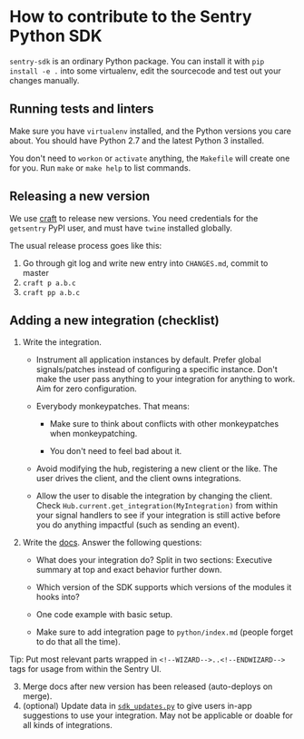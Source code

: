 # How to contribute to the Sentry Python SDK

`sentry-sdk` is an ordinary Python package. You can install it with `pip
install -e .` into some virtualenv, edit the sourcecode and test out your
changes manually.

## Running tests and linters

Make sure you have `virtualenv` installed, and the Python versions you care
about. You should have Python 2.7 and the latest Python 3 installed.

You don't need to `workon` or `activate` anything, the `Makefile` will create
one for you. Run `make` or `make help` to list commands.

## Releasing a new version

We use [craft](https://github.com/getsentry/craft#python-package-index-pypi) to
release new versions. You need credentials for the `getsentry` PyPI user, and
must have `twine` installed globally.

The usual release process goes like this:

1. Go through git log and write new entry into `CHANGES.md`, commit to master
2. `craft p a.b.c`
3. `craft pp a.b.c`

## Adding a new integration (checklist)

1. Write the integration.

    * Instrument all application instances by default. Prefer global signals/patches instead of configuring a specific instance. Don't make the user pass anything to your integration for anything to work. Aim for zero configuration.

    * Everybody monkeypatches. That means:

      * Make sure to think about conflicts with other monkeypatches when monkeypatching.

      * You don't need to feel bad about it.

    * Avoid modifying the hub, registering a new client or the like. The user drives the client, and the client owns integrations.

    * Allow the user to disable the integration by changing the client. Check `Hub.current.get_integration(MyIntegration)` from within your signal handlers to see if your integration is still active before you do anything impactful (such as sending an event).

2. Write the [docs](https://github.com/getsentry/sentry-docs). Answer the following questions:

    * What does your integration do? Split in two sections: Executive summary at top and exact behavior further down.

    * Which version of the SDK supports which versions of the modules it hooks into?

    * One code example with basic setup.

    * Make sure to add integration page to `python/index.md` (people forget to do that all the time).

  Tip: Put most relevant parts wrapped in `<!--WIZARD-->..<!--ENDWIZARD-->` tags for usage from within the Sentry UI.

3. Merge docs after new version has been released (auto-deploys on merge).
4. (optional) Update data in [`sdk_updates.py`](https://github.com/getsentry/sentry/blob/master/src/sentry/sdk_updates.py) to give users in-app suggestions to use your integration. May not be applicable or doable for all kinds of integrations.
